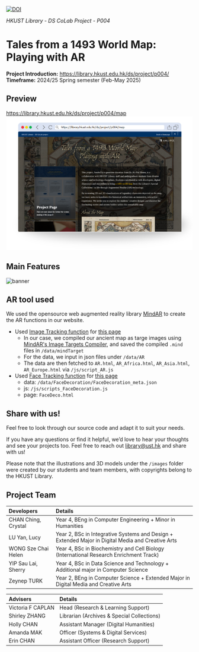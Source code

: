 [![DOI](https://zenodo.org/badge/1008250258.svg)](https://doi.org/10.5281/zenodo.15845526)

_HKUST Library - DS CoLab Project - P004_
# Tales from a 1493 World Map: Playing with AR

**Project Introduction:**  https://library.hkust.edu.hk/ds/project/p004/  
**Timeframe:** 2024/25 Spring semester (Feb-May 2025)

## Preview

https://library.hkust.edu.hk/ds/project/p004/map
![preview of the AR website](images/preview_DS-P004_ARwebsite.png)

## Main Features
![banner](images/preview_DS-P004.gif)

## AR tool used
We used the opensource web augmented reality library [MindAR](https://hiukim.github.io/mind-ar-js-doc/) to create the AR functions in our website.
+ Used [Image Tracking function](https://hiukim.github.io/mind-ar-js-doc/quick-start/overview) for [this page](https://library.hkust.edu.hk/ds/project/p004/map/AR.html)
    + In our case, we compiled our ancient map as targe images using [MindAR's Image Targets Compiler](https://hiukim.github.io/mind-ar-js-doc/tools/compile/), and saved the compiled `.mind` files in `/data/mindTarget`
    + For the data, we input in json files under `/data/AR`
    + The data are then fetched to `AR.html`, `AR_Africa.html`, `AR_Asia.html`, `AR_Europe.html` via `/js/script_AR.js`
+ Used [Face Tracking function](https://hiukim.github.io/mind-ar-js-doc/face-tracking-quick-start/overview) for [this page](https://library.hkust.edu.hk/ds/project/p004/map/FaceDeco.html)
    + data: `/data/FaceDecoration/FaceDecoration_meta.json`
    + js: `/js/scripts_FaceDecoration.js`
    + page: `FaceDeco.html`

## Share with us!
Feel free to look through our source code and adapt it to suit your needs.

If you have any questions or find it helpful, we’d love to hear your thoughts and see your projects too. Feel free to reach out library@ust.hk and share with us! 

Please note that the illustrations and 3D models under the `/images` folder were created by our students and team members, with copyrights belong to the HKUST Library.

## Project Team

| Developers          | Details                                    |
| :------------------ | :----------------------------------------- |
| CHAN Ching, Crystal | Year 4, BEng in Computer Engineering + Minor in Humanities |
| LU Yan, Lucy        | Year 2, BSc in Integrative Systems and Design + Extended Major in Digital Media and Creative Arts  |
| WONG Sze Chai Helen | Year 4, BSc in Biochemistry and Cell Biology (International Research Enrichment Track) |
| YIP Sau Lai, Sherry | Year 4, BSc in Data Science and Technology + Additional major in Computer Science  |
| Zeynep TURK         | Year 2, BEng in Computer Science + Extended Major in Digital Media and Creative Arts  |

| Advisers    | Details                                |
| :---------- | :------------------------------------- |
| Victoria F CAPLAN | Head (Research & Learning Support)  |
| Shirley ZHANG     | Librarian (Archives & Special Collections)  |
| Holly CHAN        | Assistant Manager (Digital Humanities) |
| Amanda MAK        | Officer (Systems & Digital Services) |
| Erin CHAN         | Assistant Officer (Research Support)   |

